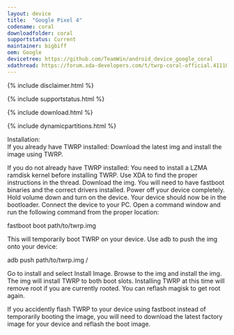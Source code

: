 ```yaml
---
layout: device
title:  "Google Pixel 4"
codename: coral
downloadfolder: coral
supportstatus: Current
maintainer: bigbiff
oem: Google
devicetree: https://github.com/TeamWin/android_device_google_coral
xdathread: https://forum.xda-developers.com/t/twrp-coral-official.4111017/
---
```


{% include disclaimer.html %}

{% include supportstatus.html %}

{% include download.html %}

{% include dynamicpartitions.html %}

<div class='page-heading'>Installation:</div>
If you already have TWRP installed:
Download the latest img and install the image using TWRP.

If you do not already have TWRP installed:
You need to install a LZMA ramdisk kernel before installing TWRP. Use XDA to find the proper instructions in the thread.
Download the img. You will need to have fastboot binaries and the correct drivers installed. Power off your device completely. Hold volume down and turn on the device. Your device should now be in the bootloader. Connect the device to your PC. Open a command window and run the following command from the proper location:

fastboot boot path/to/twrp.img

This will temporarily boot TWRP on your device. Use adb to push the img onto your device:

adb push path/to/twrp.img /

Go to install and select Install Image. Browse to the img and install the img. The img will install TWRP to both boot slots. Installing TWRP at this time will remove root if you are currently rooted. You can reflash magisk to get root again.

If you accidently flash TWRP to your device using fastboot instead of temporarily booting the image, you will need to download the latest factory image for your device and reflash the boot image.
